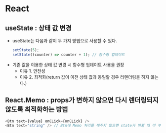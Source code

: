 # React 

## useState : 상태 값 변경
- useState는 다음과 같이 두 가지 방법으로 사용할 수 있다.
  ```js
  setState(5);
  setState((counter) => counter + 1); // 함수형 업데이트
  ```
- 기존 값을 이용한 상태 값 변경 시 함수형 업데이트 사용을 권장
  - 이유 1. 안전성
  - 이유 2. 최적화(return 값이 이전 상태 값과 동일할 경우 리렌더링을 하지 않는다.) 

## React.Memo : props가 변하지 않으면 다시 렌더링되지 않도록 최적화하는 방법
```js
<Btn text={value} onCLick={onCLick} />
<Btn text="string" /> // Btn에 Memo 처리를 해주지 않으면 state가 바뀔 때 이 부분도 다시 렌더링된다.
```
